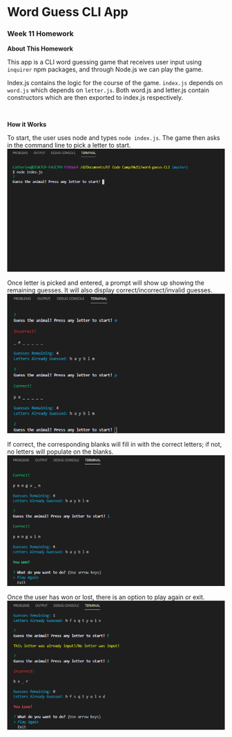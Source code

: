 # Word Guess CLI App

### Week 11 Homework
**About This Homework**

This app is a CLI word guessing game that receives user input using `inquirer` npm packages, and through Node.js we can play the game.

Index.js contains the logic for the course of the game. `index.js` depends on `word.js` which depends on `letter.js`. Both word.js and letter.js contain constructors which are then exported to index.js respectively. 

<br/>

**How it Works**

To start, the user uses node and types `node index.js`. The game then asks in the command line to pick a letter to start.
![Starting Point](/images/CLI-1-start.png)

Once letter is picked and entered, a prompt will show up showing the remaining guesses. It will also display correct/incorrect/invalid guesses. 
![Correct and Incorrect Choices Displayed](/images/CLI-2-correct-incorrect.png)

If correct, the corresponding blanks will fill in with the correct letters; if not, no letters will populate on the blanks.
![Correct Guess and Win! Option to Exit or Play Again](/images/CLI-3-win.png)

Once the user has won or lost, there is an option to play again or exit.
![Invalid Option, Incorrect Guess, and Loss! Option to Exit or Play Again](/images/CLI-4-invalid-lose.png)



